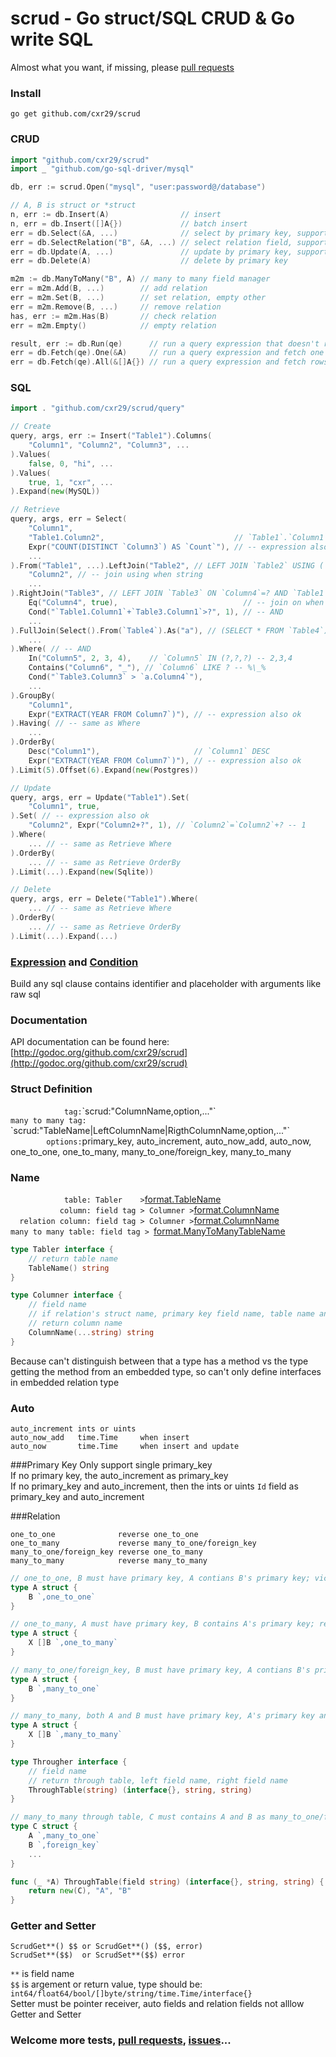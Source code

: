 scrud - Go struct/SQL CRUD & Go write SQL
===

Almost what you want, if missing, please [pull requests](https://github.com/cxr29/scrud/pulls)

### Install
```go get github.com/cxr29/scrud```

### CRUD
```Go
import "github.com/cxr29/scrud"
import _ "github.com/go-sql-driver/mysql"

db, err := scrud.Open("mysql", "user:password@/database")

// A, B is struct or *struct
n, err := db.Insert(A)                // insert
n, err = db.Insert([]A{})             // batch insert
err = db.Select(&A, ...)              // select by primary key, support include or exclude columns
err = db.SelectRelation("B", &A, ...) // select relation field, support include or exclude columns
err = db.Update(A, ...)               // update by primary key, support include or exclude columns
err = db.Delete(A)                    // delete by primary key

m2m := db.ManyToMany("B", A) // many to many field manager
err = m2m.Add(B, ...)        // add relation
err = m2m.Set(B, ...)        // set relation, empty other
err = m2m.Remove(B, ...)     // remove relation
has, err := m2m.Has(B)       // check relation
err = m2m.Empty()            // empty relation

result, err := db.Run(qe)      // run a query expression that doesn't return rows
err = db.Fetch(qe).One(&A)     // run a query expression and fetch one row to struct
err = db.Fetch(qe).All(&[]A{}) // run a query expression and fetch rows to slice of struct
```

### SQL
```Go
import . "github.com/cxr29/scrud/query"

// Create
query, args, err := Insert("Table1").Columns(
	"Column1", "Column2", "Column3", ...
).Values(
	false, 0, "hi", ...
).Values(
	true, 1, "cxr", ...
).Expand(new(MySQL))

// Retrieve
query, args, err = Select(
	"Column1",
	"Table1.Column2",                             // `Table1`.`Column1`
	Expr("COUNT(DISTINCT `Column3`) AS `Count`"), // -- expression also ok
	...
).From("Table1", ...).LeftJoin("Table2", // LEFT JOIN `Table2` USING (`Column2`, ...)
	"Column2", // -- join using when string
	...
).RightJoin("Table3", // LEFT JOIN `Table3` ON `Column4`=? AND `Table1`.`Column1`+`Table3`.`Column1`>? ... -- true, 1
	Eq("Column4", true),                            // -- join on when Condition
	Cond("`Table1.Column1`+`Table3.Column1`>?", 1), // -- AND
	...
).FullJoin(Select().From(`Table4`).As("a"), // (SELECT * FROM `Table4`) AS `a` -- join subquery
	...
).Where( // -- AND
	In("Column5", 2, 3, 4),    // `Column5` IN (?,?,?) -- 2,3,4
	Contains("Column6", "_"), // `Column6` LIKE ? -- %\_%
	Cond("`Table3.Column3` > `a.Column4`"),
	...
).GroupBy(
	"Column1",
	Expr("EXTRACT(YEAR FROM Column7`)"), // -- expression also ok
).Having( // -- same as Where
	...
).OrderBy(
	Desc("Column1"),                     // `Column1` DESC
	Expr("EXTRACT(YEAR FROM Column7`)"), // -- expression also ok
).Limit(5).Offset(6).Expand(new(Postgres))

// Update
query, args, err = Update("Table1").Set(
	"Column1", true,
).Set( // -- expression also ok
	"Column2", Expr("Column2+?", 1), // `Column2`=`Column2`+? -- 1
).Where(
	... // -- same as Retrieve Where
).OrderBy(
	... // -- same as Retrieve OrderBy
).Limit(...).Expand(new(Sqlite))

// Delete
query, args, err = Delete("Table1").Where(
	... // -- same as Retrieve Where
).OrderBy(
	... // -- same as Retrieve OrderBy
).Limit(...).Expand(...)
```

### [Expression](http://godoc.org/github.com/cxr29/scrud/query#Expression) and [Condition](http://godoc.org/github.com/cxr29/scrud/query#Condition)
Build any sql clause contains identifier and placeholder with arguments like raw sql

### Documentation
API documentation can be found here: [http://godoc.org/github.com/cxr29/scrud](http://godoc.org/github.com/cxr29/scrud)

### Struct Definition
`             tag: `\`scrud:"ColumnName,option,..."\`  
`many to many tag: `\`scrud:"TableName|LeftColumnName|RigthColumnName,option,..."\`  
`         options: `primary_key, auto_increment, auto_now_add, auto_now, one_to_one, one_to_many, many_to_one/foreign_key, many_to_many  

### Name
`             table: Tabler    > `[format.TableName](http://godoc.org/github.com/cxr29/scrud/format#pkg-variables)  
`            column: field tag > Columner > `[format.ColumnName](http://godoc.org/github.com/cxr29/scrud/format#pkg-variables)  
`   relation column: field tag > Columner > `[format.ColumnName](http://godoc.org/github.com/cxr29/scrud/format#pkg-variables)  
`many to many table: field tag > `[format.ManyToManyTableName](http://godoc.org/github.com/cxr29/scrud/format#pkg-variables)  

```Go
type Tabler interface {
	// return table name
	TableName() string
}

type Columner interface {
	// field name
	// if relation's struct name, primary key field name, table name and primary key column name
	// return column name
	ColumnName(...string) string
}
```

Because can't distinguish between that a type has a method vs the type getting the method from an embedded type, so can't only define interfaces in embedded relation type  

### Auto
```
auto_increment ints or uints
auto_now_add   time.Time     when insert
auto_now       time.Time     when insert and update
```

###Primary Key
Only support single primary_key  
If no primary key, the auto_increment as primary_key  
If no primary_key and auto_increment, then the ints or uints `Id` field as primary_key and auto_increment  

###Relation
```
one_to_one              reverse one_to_one
one_to_many             reverse many_to_one/foreign_key
many_to_one/foreign_key reverse one_to_many
many_to_many            reverse many_to_many
```
```Go
// one_to_one, B must have primary key, A contians B's primary key; vice versa
type A struct {
	B `,one_to_one`
}

// one_to_many, A must have primary key, B contains A's primary key; reverse many_to_one/foreign_key
type A struct {
	X []B `,one_to_many`
}

// many_to_one/foreign_key, B must have primary key, A contians B's primary key; reverse one_to_many
type A struct {
	B `,many_to_one`
}

// many_to_many, both A and B must have primary key, A's primary key and B's primary key produce a table; vice versa
type A struct {
	X []B `,many_to_many`
}

type Througher interface {
	// field name
	// return through table, left field name, right field name
	ThroughTable(string) (interface{}, string, string)
}

// many_to_many through table, C must contains A and B as many_to_one/foreign_key
type C struct {
	A `,many_to_one`
	B `,foreign_key`
	...
}

func (_ *A) ThroughTable(field string) (interface{}, string, string) {
	return new(C), "A", "B"
}
```

### Getter and Setter
```
ScrudGet**() $$ or ScrudGet**() ($$, error)
ScrudSet**($$)  or ScrudSet**($$) error
```
`**` is field name  
`$$` is argement or return value, type should be: `int64/float64/bool/[]byte/string/time.Time/interface{}`  
Setter must be pointer receiver, auto fields and relation fields not alllow Getter and Setter  

### Welcome more tests, [pull requests](https://github.com/cxr29/scrud/pulls), [issues](https://github.com/cxr29/scrud/issues)...
